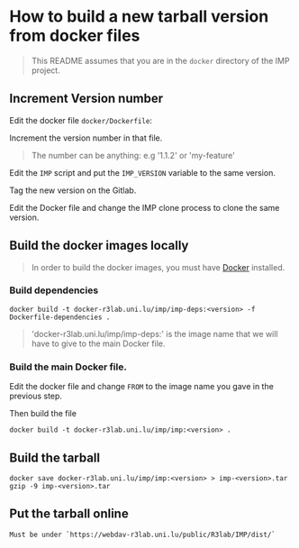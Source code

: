 # How to build a new tarball version from docker files

> This README assumes that you are in the `docker` directory of the IMP project.

## Increment Version number

Edit the docker file `docker/Dockerfile`:

Increment the version number in that file.

> The <version> number can be anything: e.g '1.1.2' or 'my-feature'

Edit the `IMP` script and put the `IMP_VERSION` variable to the same version.

Tag the new version on the Gitlab.

Edit the Docker file and change the IMP clone process to clone the same version.

## Build the docker images locally

> In order to build the docker images, you must have [Docker](https://docs.docker.com/installation/) installed.

### Build dependencies

    docker build -t docker-r3lab.uni.lu/imp/imp-deps:<version> -f Dockerfile-dependencies .

> 'docker-r3lab.uni.lu/imp/imp-deps:<version>' is the image name that we will have to give to the main Docker file.

### Build the main Docker file.

Edit the docker file and change `FROM` to the image name you gave in the previous step.

Then build the file

    docker build -t docker-r3lab.uni.lu/imp/imp:<version> .


## Build the tarball

    docker save docker-r3lab.uni.lu/imp/imp:<version> > imp-<version>.tar
    gzip -9 imp-<version>.tar


## Put the tarball online

    Must be under `https://webdav-r3lab.uni.lu/public/R3lab/IMP/dist/`
